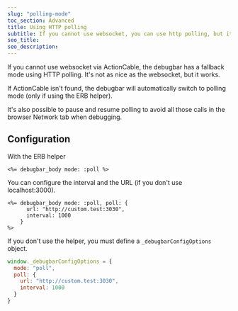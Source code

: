 ```yaml
---
slug: "polling-mode"
toc_section: Advanced
title: Using HTTP polling
subtitle: If you cannot use websocket, you can use http polling, but it's not as nice.
seo_title:
seo_description:
---
```


If you cannot use websocket via ActionCable, the debugbar has a fallback mode using HTTP polling.
It's not as nice as the websocket, but it works.

If ActionCable isn't found, the debugbar will automatically switch to polling mode (only if using the ERB helper).

It's also possible to pause and resume polling to avoid all those calls in the browser Network tab when debugging.

## Configuration

With the ERB helper

```erb
<%= debugbar_body mode: :poll %>
```

You can configure the interval and the URL (if you don't use localhost:3000).

```erb
<%= debugbar_body mode: :poll, poll: {
      url: "http://custom.test:3030",
      interval: 1000
    }
%>
```

If you don't use the helper, you must define a `_debugbarConfigOptions` object.

```js
window._debugbarConfigOptions = {
  mode: "poll",
  poll: {
    url: "http://custom.test:3030",
    interval: 1000
  }
}
```
